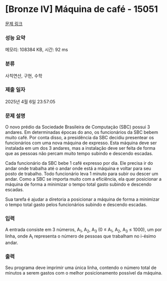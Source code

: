 # [Bronze IV] Máquina de café - 15051 

[문제 링크](https://www.acmicpc.net/problem/15051) 

### 성능 요약

메모리: 108384 KB, 시간: 92 ms

### 분류

사칙연산, 구현, 수학

### 제출 일자

2025년 4월 6일 23:57:05

### 문제 설명

<p>O novo prédio da Sociedade Brasileira de Computação (SBC) possui 3 andares. Em determinadas épocas do ano, os funcionários da SBC bebem muito café. Por conta disso, a presidência da SBC decidiu presentear os funcionários com uma nova máquina de expresso. Esta máquina deve ser instalada em um dos 3 andares, mas a instalação deve ser feita de forma que as pessoas não percam muito tempo subindo e descendo escadas.</p>

<p>Cada funcionário da SBC bebe 1 café expresso por dia. Ele precisa ir do andar onde trabalha até o andar onde está a máquina e voltar para seu posto de trabalho. Todo funcionário leva 1 minuto para subir ou descer um andar. Como a SBC se importa muito com a eficiência, ela quer posicionar a máquina de forma a minimizar o tempo total gasto subindo e descendo escadas.</p>

<p>Sua tarefa é ajudar a diretoria a posicionar a máquina de forma a minimizar o tempo total gasto pelos funcionários subindo e descendo escadas.</p>

### 입력 

 <p>A entrada consiste em 3 números, A<sub>1</sub>, A<sub>2</sub>, A<sub>3</sub> (0 ≤ A<sub>1</sub>, A<sub>2</sub>, A<sub>3</sub> ≤ 1000), um por linha, onde A<sub>i</sub> representa o número de pessoas que trabalham no i-ésimo andar.</p>

### 출력 

 <p>Seu programa deve imprimir uma única linha, contendo o número total de minutos a serem gastos com o melhor posicionamento possível da máquina.</p>

